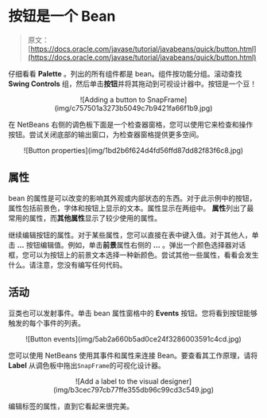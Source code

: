 # 按钮是一个 Bean

> 原文： [https://docs.oracle.com/javase/tutorial/javabeans/quick/button.html](https://docs.oracle.com/javase/tutorial/javabeans/quick/button.html)

仔细看看 **Palette** 。列出的所有组件都是 bean。组件按功能分组。滚动查找 **Swing Controls** 组，然后单击**按钮**并将其拖动到可视设计器中。按钮是一个豆！

<center>![Adding a button to SnapFrame](img/c757501a3273b5049c7b9421fa66f1b9.jpg)</center>

在 NetBeans 右侧的调色板下面是一个检查器窗格，您可以使用它来检查和操作按钮。尝试关闭底部的输出窗口，为检查器窗格提供更多空间。

<center>![Button properties](img/1bd2b6f624d4fd56ffd87dd82f83f6c8.jpg)</center>

## 属性

bean 的属性是可以改变的影响其外观或内部状态的东西。对于此示例中的按钮，属性包括前景色，字体和按钮上显示的文本。属性显示在两组中。 **属性**列出了最常用的属性，而**其他属性**显示了较少使用的属性。

继续编辑按钮的属性。对于某些属性，您可以直接在表中键入值。对于其他人，单击 **...** 按钮编辑值。例如，单击**前景**属性右侧的 **...** 。弹出一个颜色选择器对话框，您可以为按钮上的前景文本选择一种新颜色。尝试其他一些属性，看看会发生什么。请注意，您没有编写任何代码。

## 活动

豆类也可以发射事件。单击 bean 属性窗格中的 **Events** 按钮。您将看到按钮能够触发的每个事件的列表。

<center>![Button events](img/5ab2a660b5ad0ce24f3286003591c4cd.jpg)</center>

您可以使用 NetBeans 使用其事件和属性来连接 Bean。要查看其工作原理，请将 **Label** 从调色板中拖出`SnapFrame`的可视化设计器。

<center>![Add a label to the visual designer](img/b3cec797cb77ffe355db96c99cd3c549.jpg)</center>

编辑标签的属性，直到它看起来很完美。